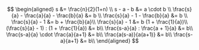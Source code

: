 
$$
\begin{aligned}
s &= \frac{n}{2}(1+n) \\
s - a - b &= a \cdot b \\
\frac{s}{a} - \frac{a}{a} - \frac{b}{a} &= b \\
\frac{s}{a} - 1 - \frac{b}{a} &= b \\
\frac{s}{a} - 1  &= b + \frac{b}{a}\\
\frac{s}{a} - 1  &= b (1 + \frac{1}{a})\\
(\frac{s}{a} - 1) :  (1 + \frac{1}{a})  &= b\\
\frac{s-a}{a} :  \frac{a + 1}{a}  &= b\\
\frac{s-a}{a} \cdot  \frac{a}{a+1}  &= b\\
\frac{a(s-a)}{a(a+1)}  &= b\\
\frac{s-a}{a+1}  &= b\\
\end{aligned}
$$


